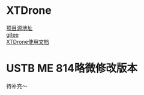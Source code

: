# XTDrone
[项目源地址](https://github.com/robin-shaun/XTDrone)  
[gitee](https://gitee.com/robin_shaun/XTDrone)  
[XTDrone使用文档](https://www.yuque.com/xtdrone/manual_cn)  

# USTB ME 814略微修改版本
待补充～

